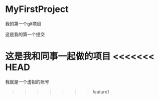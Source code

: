 # MyFirstProject
我的第一个git项目

这是我的第一个提交

这是我和同事一起做的项目
<<<<<<< HEAD
=======

我就是一个虚拟的账号
>>>>>>> feature1
